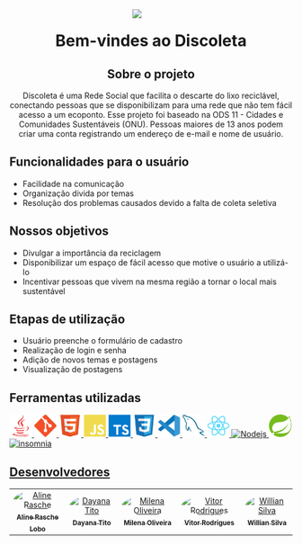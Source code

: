 <img align="right" width="285" src="https://media.discordapp.net/attachments/961308831533637685/980836772365881395/DISCOLETA_-_LOGO.jpg?width=473&height=473">
<h1 align="center">Bem-vindes ao Discoleta</h1>

<div align="center">
  
## Sobre o projeto
<p>
Discoleta é uma Rede Social que facilita o descarte do lixo reciclável, conectando pessoas que se disponibilizam para uma rede que não tem fácil acesso a um ecoponto.
Esse projeto foi baseado na ODS 11 - Cidades e Comunidades Sustentáveis (ONU).
Pessoas maiores de 13 anos podem criar uma conta registrando um endereço de e-mail e nome de usuário.
</p>

</div>

## Funcionalidades para o usuário

- Facilidade na comunicação
- Organização divida por temas
- Resolução dos problemas causados devido a falta de coleta seletiva

## Nossos objetivos

- Divulgar a importância da reciclagem
- Disponibilizar um espaço de fácil acesso que motive o usuário a utilizá-lo
- Incentivar pessoas que vivem na mesma região a tornar o local mais sustentável

## Etapas de utilização

- Usuário preenche o formulário de cadastro
- Realização de login e senha
- Adição de novos temas e postagens
- Visualização de postagens

## Ferramentas utilizadas

<p>
    <a href="https://github.com/discoleta">
    <img height="40" width="40" alt="Java" src="https://raw.githubusercontent.com/devicons/devicon/master/icons/java/java-plain.svg">
    <img height="40" width="40" alt="Git" src="https://raw.githubusercontent.com/devicons/devicon/master/icons/git/git-original.svg">
    <img height="40" width="40" alt="HTML" src="https://raw.githubusercontent.com/devicons/devicon/master/icons/html5/html5-original.svg">
    <img height="40" width="40" alt="Js" src="https://raw.githubusercontent.com/devicons/devicon/master/icons/javascript/javascript-plain.svg">
    <img height="40" width="40" alt="Typescript" src="https://raw.githubusercontent.com/devicons/devicon/master/icons/typescript/typescript-original.svg">
    <img height="40" width="40" alt="CSS" src="https://raw.githubusercontent.com/devicons/devicon/master/icons/css3/css3-original.svg">
    <img height="40" width="40" alt="VScode" src="https://raw.githubusercontent.com/devicons/devicon/master/icons/vscode/vscode-original.svg">
    <img height="40" width="40" alt="MySQL" src="https://raw.githubusercontent.com/devicons/devicon/master/icons/mysql/mysql-plain.svg">  
    <img height="40" width="40" alt="React" src="https://raw.githubusercontent.com/devicons/devicon/master/icons/react/react-original.svg">
    <img height="40" width="40" alt="Nodejs" src="https://cdn.worldvectorlogo.com/logos/nodejs-icon.svg">
    <img height="40" width="40" alt="Spring" src="https://raw.githubusercontent.com/devicons/devicon/master/icons/spring/spring-original.svg">
    <img height="40" width="40" alt="insomnia" src="https://seeklogo.com/images/I/insomnia-logo-A35E09EB19-seeklogo.com.png">
</p>

## Desenvolvedores

<table>
<tr>
<td align="center"><a href="https://github.com/alinerasche"><img style="border-radius: 50%;" src="https://github.com/alinerasche.png" width="100px;" alt="Aline Rasche"/><br /><sub><b>Aline Rasche Lobo</b></sub></a><br/></td>
<td align="center"><a href="https://github.com/DayanaTito"><img style="border-radius: 50%;" src="https://github.com/DayanaTito.png" width="100px;" alt="Dayana Tito"/><br /><sub><b>Dayana Tito</b></sub></a><br/></td>
<td align="center"><a href="https://github.com/milenaFO"><img style="border-radius: 50%;" src="https://github.com/milenaFO.png" width="100px;" alt="Milena Oliveira"/><br /><sub><b>Milena Oliveira</b></sub></a><br/></td> 
<td align="center"><a href="https://github.com/insivam"><img style="border-radius: 50%;" src="https://github.com/insivam.png" width="100px;" alt="Vitor Rodrigues"/><br /><sub><b>Vitor Rodrigues</b></sub></a><br/></td> 
<td align="center"><a href="https://github.com/willjpg"><img style="border-radius: 50%;" src="https://github.com/willjpg.png" width="100px;" alt="Willian Silva"/><br /><sub><b>Willian Silva</b></sub></a><br/></td>
</table>
